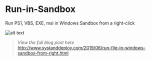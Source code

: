 # Run-in-Sandbox
Run PS1, VBS, EXE, msi in Windows Sandbox from a right-click

![alt text](https://github.com/damienvanrobaeys/Run-in-Sandbox/blob/master/run_ps1_preview.gif)

> *View the full blog post here*
http://www.systanddeploy.com/2019/06/run-file-in-windows-sandbox-from-right.html
